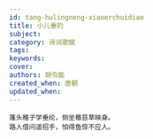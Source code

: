 ```yaml
---
id: tang-hulingneng-xiaoerchuidiao
title: 小儿垂钓
subject: 
category: 诗词歌赋
tags: 
keywords: 
cover: 
authors: 胡令能
created_when: 唐朝
updated_when: 
---
```


```
蓬头稚子学垂纶，侧坐莓苔草映身。
路人借问遥招手，怕得鱼惊不应人。
```

